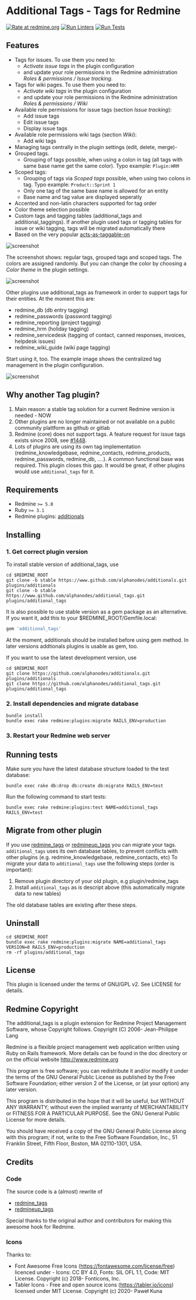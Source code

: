 # Additional Tags - Tags for Redmine

[![Rate at redmine.org](https://img.shields.io/badge/rate%20at-redmine.org-blue.svg?style=flat)](https://www.redmine.org/plugins/additional_tags) [![Run Linters](https://github.com/alphanodes/additional_tags/workflows/Run%20Linters/badge.svg)](https://github.com/alphanodes/additional_tags/actions?query=workflow%3A%22Run+Linters%22) [![Run Tests](https://github.com/alphanodes/additional_tags/workflows/Tests/badge.svg)](https://github.com/alphanodes/additional_tags/actions?query=workflow%3ATests)

## Features

- Tags for issues. To use them you need to:
  - *Activate issue tags* in the plugin configuration
  - and update your role permissions in the Redmine administration *Roles & permissions / Issue tracking*.
- Tags for wiki pages. To use them  you need to:
  - *Activate wiki tags* in the plugin configuration
  - and update your role permissions in the Redmine administration *Roles & permissions / Wiki*
- Available role permissions for issue tags (section *Issue tracking*):
  - Add issue tags
  - Edit issue tags
  - Display issue tags
- Available role permissions wiki tags (section *Wiki*):
  - Add wiki tags
- Managing tags centrally in the plugin settings (edit, delete, merge)-
- Grouped tags.
  - Grouping of tags possible, when using a colon in tag (all tags with same base name get the same color). Typo example: ``Plugin:HRM``
- Scoped tags:
  - Grouping of tags via *Scoped tags* possible, when using two colons in tag. Typo example: ``Product::Sprint 1``
  - Only one tag of the same base name is allowed for an entity
  - Base name and tag value are displayed seperatly
- Accented and non-latin characters supported for tag order
- Color theme selection possible
- Custom tags and tagging tables (additional_tags and additional_taggings). If another plugin
  used tags or tagging tables for issue or wiki tagging, tags will be migrated automatically there
- Based on the very popular [acts-as-taggable-on](https://github.com/mbleigh/acts-as-taggable-on)

![screenshot](https://raw.githubusercontent.com/alphanodes/additional_tags/master/doc/images/tag-overview.png)

The screenshot shows: regular tags, grouped tags and scoped tags. The colors are assigned randomly. But you can change the color by choosing a *Color theme* in the plugin settings.

![screenshot](https://raw.githubusercontent.com/alphanodes/additional_tags/master/doc/images/additional-tags.gif)

Other plugins use additional_tags as framework in order to support tags for their entities.
At the moment this are:

- redmine_db (db entry tagging)
- redmine_passwords (password tagging)
- redmine_reporting (project tagging)
- redmine_hrm (holiday tagging)
- redmine_servicedesk (tagging of contact, canned responses, invoices, helpdesk issues)
- redmine_wiki_guide (wiki page tagging)

Start using it, too. The example image shows the centralized tag management in the plugin configuration.

![screenshot](https://raw.githubusercontent.com/alphanodes/additional_tags/master/doc/images/additional-tags-framework.png)

## Why another Tag plugin?

1. Main reason: a stable tag solution for a current Redmine version is needed - NOW
2. Other plugins are no longer maintained or not available on a public community plattform as github or gitlab
3. Redmine (core) does not support tags. A feature request for issue tags exists since 2008, see [#1448](https://www.redmine.org/issues/1448).
4. Lots of plugins are using its own tag implementation (redmine_knowledgebase, redmine_contacts, redmine_products, redmine_passwords, redmine_db, ....). A common functional base was required. This plugin closes this gap. It would be great, if other plugins would use ``additional_tags`` for it.

## Requirements

- Redmine `>= 5.0`
- Ruby `>= 3.1`
- Redmine plugins: [additionals](https://www.redmine.org/plugins/additionals)

## Installing

### 1. Get correct plugin version

To install stable version of additional_tags, use

```shell
cd $REDMINE_ROOT
git clone -b stable https://www.github.com/alphanodes/additionals.git plugins/additionals
git clone -b stable https://www.github.com/alphanodes/additional_tags.git plugins/additional_tags
```

It is also possible to use stable version as a gem package as an alternative. If you want it, add this to your $REDMINE_ROOT/Gemfile.local:

```ruby
gem 'additional_tags'
```

At the moment, additionals should be installed before using gem method. In later versions
addtionals plugins is usable as gem, too.

If you want to use the latest development version, use

```shell
cd $REDMINE_ROOT
git clone https://github.com/alphanodes/additionals.git plugins/additionals
git clone https://github.com/alphanodes/additional_tags.git plugins/additional_tags
```

### 2. Install dependencies and migrate database

```shell
bundle install
bundle exec rake redmine:plugins:migrate RAILS_ENV=production
```

### 3. Restart your Redmine web server

## Running tests

Make sure you have the latest database structure loaded to the test database:

```shell
bundle exec rake db:drop db:create db:migrate RAILS_ENV=test
```

Run the following command to start tests:

```shell
bundle exec rake redmine:plugins:test NAME=additional_tags RAILS_ENV=test
```

## Migrate from other plugin

If you use [redmine_tags](https://github.com/ixti/redmine_tags) or [redmineup_tags](https://www.redmine.org/plugins/redmineup_tags) you can migrate your tags.
``additional_tags`` uses its own database tables, to prevent conflicts with other plugins (e.g. redmine_knowledgebase, redmine_contacts, etc)
To migrate your data to ``additional_tags`` use the following steps (order is important):

1. Remove plugin directory of your old plugin, e.g plugin/redmine_tags
2. Install ``additional_tags`` as is descript above (this automatically migrate data to new tables)

The old database tables are existing after these steps.

## Uninstall

```shell
cd $REDMINE_ROOT
bundle exec rake redmine:plugins:migrate NAME=additional_tags VERSION=0 RAILS_ENV=production
rm -rf plugins/additional_tags
```

## License

This plugin is licensed under the terms of GNU/GPL v2.
See LICENSE for details.

## Redmine Copyright

The additional_tags is a plugin extension for Redmine Project Management Software, whose Copyright follows.
Copyright (C) 2006-  Jean-Philippe Lang

Redmine is a flexible project management web application written using Ruby on Rails framework.
More details can be found in the doc directory or on the official website <http://www.redmine.org>

This program is free software; you can redistribute it and/or modify it under the terms of the GNU General Public License as published by the Free Software Foundation; either version 2 of the License, or (at your option) any later version.

This program is distributed in the hope that it will be useful, but WITHOUT ANY WARRANTY; without even the implied warranty of
MERCHANTABILITY or FITNESS FOR A PARTICULAR PURPOSE.  See the GNU General Public License for more details.

You should have received a copy of the GNU General Public License along with this program; if not, write to the Free Software Foundation, Inc., 51 Franklin Street, Fifth Floor, Boston, MA  02110-1301, USA.

## Credits

### Code

The source code is a (almost) rewrite of

- [redmine_tags](https://github.com/ixti/redmine_tags)
- [redmineup_tags](https://www.redmine.org/plugins/redmineup_tags)

Special thanks to the original author and contributors for making this awesome hook for Redmine.

### Icons

Thanks to:

- Font Awesome Free Icons (<https://fontawesome.com/license/free>) licenced under - Icons: CC BY 4.0, Fonts: SIL OFL 1.1, Code: MIT License.
  Copyright (c) 2018- Fonticons, Inc.
- Tabler Icons - Free and open source icons (<https://tabler.io/icons>) licensed under MIT License.
  Copyright (c) 2020- Paweł Kuna
